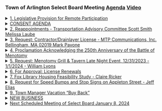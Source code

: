 ### Town of Arlington Select Board Meeting [Agenda](https://arlington.novusagenda.com/agendapublic/MeetingView.aspx?MeetingID=1949&MinutesMeetingID=-1&doctype=Agenda) [Video](https://www.youtube.com/watch?v=Ma9Z0jqV9rI)

<details>
<summary><a href="https://arlington.novusagenda.com/agendapublic/CoverSheet.aspx?ItemID=16984&MeetingID=1949"</a>1. Legislative Provision for Remote Participation</summary> 
<details>
<summary>&nbsp;&nbsp;&nbsp;&nbsp;&nbsp;	 Eric Helmuth - 198</summary>
<blockquote>&nbsp;&nbsp;&nbsp;&nbsp;&nbsp;Good evening. Welcome. I am calling to order this meeting of the Arlington Select Board on Monday, December the 18th. I am Select Board Chair Eric Helmuth. Tonight's meeting is being conducted in a remote format consistent with provisions by the state legislature for remotely conducted public meetings. I will now confirm that all members present are all members and persons anticipated on the agenda are present and can hear me. Members when I call your name please respond in the affirmative. John Hurd? Yes. Len Diggins? Here. Staff when I call your name please respond in the affirmative. Town Council Mike Cunningham? Yes. And Select Board Administrator Ashley Maher? Yes. Thank you. Before we begin please note that this meeting is being conducted entirely over Zoom. It is being recorded and simultaneously broadcast on ACMI. Both Zoom observers and people watching on ACMI can follow the posted agenda materials found on the Town's website, specifically the Select Board Agendas and Minutes page. Finally, because this meeting is being held remotely, each vote tonight will be taken by roll call. And we have an abbreviated agenda tonight. Give me a moment to get to that on my screen.</blockquote>
</details>
</details>
<details>
<summary><a href="CONSENT AGENDA "</a>CONSENT AGENDA </summary> 
<details>
<summary>&nbsp;&nbsp;&nbsp;&nbsp;&nbsp;	 Eric Helmuth - 115</summary>
<blockquote>&nbsp;&nbsp;&nbsp;&nbsp;&nbsp;We have the Consent Agenda, Consent Agenda Items 2 through 5. We have reappointments. First to the Transportation Advisory Committee with the term to expire December 31st of 2027. That's to Scott Smith and Melissa Low. Third, Item Number 3, we have a request for a contractor and drain layer license from MTP Communications Incorporated from Bellingham, specifically Mark Pavone. Item 4, a proclamation acknowledging the 250th anniversary of the Bannimal Elk Monotony. This was requested by our Economic Development Coordinator. And finally, a request for the Monotony Grill and Tavern late night event on December 31st by Billy Lyons. So do I have a motion on the Consent Agenda? That's a motion to approve.</blockquote>
</details>
</details>
<details>
<summary><a href="https://arlington.novusagenda.com/agendapublic/CoverSheet.aspx?ItemID=17058&MeetingID=1949"</a>2. Reappointments - Transportation Advisory Committee Scott Smith Melissa Laube</summary> </details>
<details>
<summary><a href="https://arlington.novusagenda.com/agendapublic/CoverSheet.aspx?ItemID=17091&MeetingID=1949 "</a>3. Request: Contractor/Drainlayer License - MTP Communications, Inc. Bellingham, MA 02019 Mark Pavone</summary> </details>
<details>
<summary><a href="https://arlington.novusagenda.com/agendapublic/CoverSheet.aspx?ItemID=17115&MeetingID=1949 "</a>4. Proclamation Acknowledging the 250th Anniversary of the Battle of Menotomy</summary> 
<details>
<summary>&nbsp;&nbsp;&nbsp;&nbsp;&nbsp;	 John Hurd - 198</summary>
<blockquote>&nbsp;&nbsp;&nbsp;&nbsp;&nbsp;Move approval. And then if I could just make a comment. Yes, please. Yeah. Since we're all not rushing out to dinner. But the just relative to the reenactment, a lot of work that's gone into this. There's a lot of planning that's ongoing. We're trying, you know, we've with the 2025 committee, we've been looking towards 2025. But we're really for all the communities that are involved 2024, it's going to be a dry run. And so we are going to have a reenactment that's a lot more in depth than the usual reenactments that we have. So it really should be a sight to see it's going to be the same type of reenactment that we're going to have in 2025. And we're trying to incorporate some sort of a parade in there as well to make it you know, event for people that enjoy the history of the town and for kids that enjoy parades. So it should be a really good event. And I look forward to it and all the planning still in process. But I'm happy to see that on the agenda. And there'll be more information to come relative to that.</blockquote>
</details>

<details>
<summary>&nbsp;&nbsp;&nbsp;&nbsp;&nbsp;	 Len Diggins - 125</summary>
<blockquote>&nbsp;&nbsp;&nbsp;&nbsp;&nbsp;Thank you, sir. Do I have? I will second that. And I'll say that I like the logo, you know, especially the little untold untold stories of monotony at the bottom makes me want to hear about them. And also, I can't let this pass without saying, you know, how much I am happy that Melissa, Bobby and Scott Smith are rejoining TACC. They've been there. I know Scott's been there since the beginning, and probably Melissa soon thereafter, if not at the beginning, also, and they are such a valuable resource to the TACC and to the town in general. And so I think between them, I mean, there's probably 100 years of work on TACC. So anyways, I'm, once again, happy to second.</blockquote>
</details>

<details>
<summary>&nbsp;&nbsp;&nbsp;&nbsp;&nbsp;	 John Hurd - 88</summary>
<blockquote>&nbsp;&nbsp;&nbsp;&nbsp;&nbsp;One comment, Mr. Chair. By all means, Mr. Herd. You wouldn't believe how much time and effort we spent in deciding that logo with a lot of options and a lot of input. And it was a multiple meeting excursion to land on that. But everyone was pretty excited about what we have there to represent the town. I can't believe you, having been through these processes. Yeah, yeah, they're an effort. But no, that's well done. So thank you. Yeah. Well, I heartily second all those sentiments.</blockquote>
</details>

<details>
<summary>&nbsp;&nbsp;&nbsp;&nbsp;&nbsp;	 Eric Helmuth    - 191</summary>
<blockquote>&nbsp;&nbsp;&nbsp;&nbsp;&nbsp;And I'm glad, Mr. Diggins, that you seconded the motion because I was about to run out of select board members. The logo is fantastic. Actually, I love that I got a magnet, I think, or a sticker with it. And I'm really excited about the work that you've done, you and your colleagues have done on the committee, Mr. Herd, and I really look forward to it. I'm excited about this celebration. So I think all that time you spent on it really is worth it because it's going to be the face of Arlington for an awful lot of people. And yeah, to Mr. Diggins' point about Scott and Melissa, I'm a big fan of the TACC. And I think these individuals in particular have contributed so much. So I'm delighted that they are ready for more. So any further discussion? So on a motion by Mr. Herd to approve the items of the consent agenda and seconded by Mr. Diggins, Mr. Cunningham, Attorney Cunningham, would you please call the roll? Yes, Mr. Chair. Mr. Herd? Yes. Mr. Diggins? Yes. Mr. Helmuth? Yes. 3-0 vote. Thank you very much.</blockquote>
</details>
</details>
<details>
<summary><a href="https://arlington.novusagenda.com/agendapublic/CoverSheet.aspx?ItemID=17043&MeetingID=1949   ## LICENSES & PERMITS "</a> 5. Request: Menotomy Grill & Tavern Late Night Event, 12/31/2023 - 1/1/2024 - William Lyons</summary> </details>
<details>
<summary><a href="https://arlington.novusagenda.com/agendapublic/CoverSheet.aspx?ItemID=16986&MeetingID=1949 "</a>6. For Approval: License Renewals</summary> 
<details>
<summary>&nbsp;&nbsp;&nbsp;&nbsp;&nbsp;	 Eric Helmuth - 40</summary>
<blockquote>&nbsp;&nbsp;&nbsp;&nbsp;&nbsp;Contractor/DrainlayerClass I Class II Class II Non-Premise/Auctioneer Lodging Houses/Inn-Keepers Second Hand Dealer Public Entertainment Automatic Amusement Food Vendor Common Victualler Wine & Malt Beverages Only Restaurant All Alcohol Restaurant All Alcohol Club Theatre LicenseAll Alcohol Package Store Sidewalk Café </blockquote>
</details>

<details>
<summary>&nbsp;&nbsp;&nbsp;&nbsp;&nbsp;	 Eric Helmuth - 133</summary>
<blockquote>&nbsp;&nbsp;&nbsp;&nbsp;&nbsp;I will note that Town Manager Jim Feeney has joined the meeting. Welcome, sir. Thank you. We have item 6, licenses and permits. For approval, we have license renewals, a whole list of them that are listed in the materials on the agenda, available on the agenda's minutes portion of the website and in select board members' packets. So if I have any motions or discussion on those approvals for the renewals. Mr. Diggins? Yeah, I'll make a motion to license permits. Do I have a second? You're unmuted, Mr. Herd. Second. And any discussion? And a motion to approve the license renewals as listed in item 6 by Mr. Diggins and seconded by Mr. Herd, Attorney Cunningham. Mr. Herd? Yes. Mr. Diggins? Yes. Mr. Helmuth? Yes. 3-0 vote. Thank you very much.</blockquote>
</details>
</details>
<details>
<summary><a href="https://arlington.novusagenda.com/agendapublic/CoverSheet.aspx?ItemID=17088&MeetingID=1949   "</a>7. Fox Library Housing Feasibility Study - Claire Ricker</summary> 
<details>
<summary>&nbsp;&nbsp;&nbsp;&nbsp;&nbsp;	 Eric Helmuth - 63</summary>
<blockquote>&nbsp;&nbsp;&nbsp;&nbsp;&nbsp;Moving right along to correspondence received, we have the Fox Library Housing Feasibility Study from Claire Ricker, Director of Planning and Community Development. We have a request for speed bumps and stop signs on Appleton Street from Jeff Elias at 384 Appleton Street and a memo from the Town Manager about vacation buyback. Entertain motions and discussion. Mr. Diggins? Mr. Herd can go.</blockquote>
</details>

<details>
<summary>&nbsp;&nbsp;&nbsp;&nbsp;&nbsp;	 John Hurd - 97</summary>
<blockquote>&nbsp;&nbsp;&nbsp;&nbsp;&nbsp;I'll move to receive and I'll give our new Town Manager the same advice that I think I gave a few Town Managers past and that it's certainly happy to see the hard work that you put in that have created excess vacation days, but we all know how hard this job can be and we certainly encourage you to take your vacation days and I think I've said that to at least one Town Manager before. I don't know if I ever said it to Mr. Pooler, but just food for thought. Thank you. Mr. Diggins?</blockquote>
</details>

<details>
<summary>&nbsp;&nbsp;&nbsp;&nbsp;&nbsp;	 Len Diggins - 211</summary>
<blockquote>&nbsp;&nbsp;&nbsp;&nbsp;&nbsp;I'm going to add to that. Vacations stress me out. Sometimes it's like it lessens more, especially when I have to come back to a lot of stuff. Some people say, one person that we met would recently say, when you do what you enjoy, you're not really working. I certainly get the sense that Mr. Feeney is doing what he's doing, but he'll take care of himself. I hear it coming from Mr. Herd. I'm just giving you a hard time. I'd like to see that we'd send that second letter or the second item, number eight, to Mr. Feeney and he can direct it to where he thinks it should go. Also, I just want to say on seven, I'm so happy to see that. The study about the Fox Library, the feasibility of putting more housing on top of it. Every time I walk past Fox Library, I just think we can do more here. I'm happy to see us at least beginning to think about doing more. I'm kind of curious about that technical assistance, that $15k plus meeting on top of the $77k, how that's going to be utilized. I'll just save that for my conversation with Mr. Feeney sometime later. Thank you. Happy to second.</blockquote>
</details>

<details>
<summary>&nbsp;&nbsp;&nbsp;&nbsp;&nbsp;	 Eric Helmuth    - 79</summary>
<blockquote>&nbsp;&nbsp;&nbsp;&nbsp;&nbsp;Yes. I was wondering if there was going to be a second amendment to that. Mr. Herd, you accept the friendly amendment on the referral of the town manager for the traffic item? Yes. All right. Any further discussion? Okay, so we have a motion to receive with the referral for item eight to the town manager by Mr. Herd and seconded by Mr. Diggins. Attorney Cunningham? Mr. Herd? Yes. Mr. Diggins? Yes. Mr. Helmet? Yes. Three-zero vote. Excellent.</blockquote>
</details>
</details>
<details>
<summary><a href="https://arlington.novusagenda.com/agendapublic/CoverSheet.aspx?ItemID=17089&MeetingID=1949 "</a>8. Request for Speed Bumps and Stop Signs on Appleton Street - Jeff Elias</summary> </details>
<details>
<summary><a href="https://arlington.novusagenda.com/agendapublic/CoverSheet.aspx?ItemID=17117&MeetingID=1949 "</a>9. Town Manager Vacation “Buy Back”</summary> </details>
<details>
<summary><a href="https://arlington.novusagenda.com/agendapublic/CoverSheet.aspx?ItemID=16985&MeetingID=1949 "</a>NEW BUSINESS</summary> 
<details>
<summary>&nbsp;&nbsp;&nbsp;&nbsp;&nbsp;	 Eric Helmuth - 174</summary>
<blockquote>&nbsp;&nbsp;&nbsp;&nbsp;&nbsp;All right. And this brings us to new business. Incepting cases of emergency, the board will neither deliberate nor act upon topics presented in new business. I will go first this evening. I'd like to take the opportunity to thank the voters of Arlington for giving me the privilege of representing you on the select board for the past almost three years. My term is up in April. And I'm very pleased to announce tonight that I intend to ask the voters for another three years by running for reelection in the April town election. So I want to say all to my colleagues that I have thoroughly enjoyed working with you, the same to my colleagues and the town staff. I think it is a terrific team. It has been a deeply rewarding experience, at times an exhausting one, but I think that's exactly how it's supposed to be. And I'm certainly, the voters agree with me, I'm certainly willing to go another three years. And I will now move to Mr. Hearn.</blockquote>
</details>

<details>
<summary>&nbsp;&nbsp;&nbsp;&nbsp;&nbsp;	 John Hurd - 468</summary>
<blockquote>&nbsp;&nbsp;&nbsp;&nbsp;&nbsp;Thank you, Mr. Helmet. First, I am very happy to hear your announcement. You certainly have been a valuable asset to the board in the past three years and done a very good job and continue to do as chair. So that is a very good announcement for the town of Arlington. I want to just mention that we, I think it was last week, we had we had hosted a regional meeting for the four municipalities that are part of the intermunicipal agreement for the 2025 event at the senior center. It was very well attended. We actually had more people than we thought that we had. But there's a lot of work, work was put in by town staff, our economic development coordinator, Katie Lussai and Angela Olszewski on the 2025 committee with me. And it was very well, it was a great representation of the town of Arlington. Um, so that was a great event. Next event is going to be in February. With that, I, in following Mr. Helmet's announcement, you know, I've had a I don't take the, you know, the decision to run for reelection lightly, you know, I had a lot of conversations with family friends, and just kind of looking at my own family situation. And, you know, where I fit in. But I think at the end of the day, what came for me is I still really have a passion for the town. My, we're gonna be here for a long time, my kids are still quite young and going through the school system and using a lot of the town resources. I really enjoy the board that we have right now. I think we have a really good mix of different viewpoints, which really is effective in governing. And, you know, we don't always agree, and that's fine. But we do. So I think I said this about Len one time, we agree that we disagree agreeably. And I, I feel like I have more work to be done. It's been an amazing six years, I think we've accomplished a lot. I even, you know, whether it's a 2025, or just event, you know, issues that are facing the town such that are important to me, such as affordable housing and whatnot. I have the passion to continue on and, you know, based on what discussions I have, you know, I have, I'm going to have the ability to continue to commit to the town and balance my work and my life and my commitment, shouldn't again, the voters determine that they want me for three more years. So I'm happy to announce that I too intend to pull papers once they do and seek reelection for another three year term on the board. So thank you.</blockquote>
</details>

<details>
<summary>&nbsp;&nbsp;&nbsp;&nbsp;&nbsp;	 Eric Helmuth    - 49</summary>
<blockquote>&nbsp;&nbsp;&nbsp;&nbsp;&nbsp;And I don't think this constitutes deliberation to see how how happy I am, Mr. Heard to hear that news. You served the town well, you do it for the right reasons. And Arlington is lucky that you're willing to keep doing it. I'll now turn to Mr. Diggins.</blockquote>
</details>

<details>
<summary>&nbsp;&nbsp;&nbsp;&nbsp;&nbsp;	 Len Diggins - 339</summary>
<blockquote>&nbsp;&nbsp;&nbsp;&nbsp;&nbsp;Well, you know, I'm happy that we're in zoom, because as you know, we're in the room, I have my mascot. So you can't see me when I'm smiling, but I'm smiling. And I'm so happy that both of you have decided to run again. And yeah, as Mr. Heard said, we're a mix, we're the first mix, but I think we get along, you know, well, and I think particularly so when, when we disagree, and I find it easy to be agreeable, agreeably disagreeable, because I kind of feel that chances are, I'm going to change my mind, you know, if any of you are all disagreeing with me, so it's like, I listened, and it's like, Okay, what am I not getting right here, you know, so that I can learn from that and go on. And that's because I respect you all a lot, you know, and colleagues who, who aren't here. And so it's, it's one thing to look different and come from different backgrounds being that's a diversity in and of itself. But when someone really does think differently and have a different viewpoint, and to be not only tolerant of that, or but accepting of that, you know, it really makes a big difference being and, and, and that's, I feel that we have this in, in this group, you know, and we're also, everyone works on the benefit of the residents so much, you know, and, and so I learned from you all respect that the OML tends to hammer us in a bit, that's the only challenge in this job. And I think I tend to be a little more paranoid about that than than others be. But as I say to folks, it's not so much about thinking outside the box as is maximizing the space inside the box. So, so I'm thrilled, you know, I, I don't have anything to add other than happy holidays to everyone and hope you have a good transition into the new year.</blockquote>
</details>

<details>
<summary>&nbsp;&nbsp;&nbsp;&nbsp;&nbsp;	 Eric Helmuth    - 208</summary>
<blockquote>&nbsp;&nbsp;&nbsp;&nbsp;&nbsp;Thank you, Mr. Diggins. And I'll turn to the staff for new business. Let's start with Board Administrator Ashley Marr. I think she's probably busy administering the meeting, so I will take that as a no new business. And we'll turn to Attorney Cunningham. Any new business tonight, sir? Just happy holidays to all and remind Mr. Diggins that attention and detail to the OML is a good thing. Never apologize for that, sir. Mr. Feeney, Town Manager. Yeah, no new business. Happy holidays all. Look forward to continuing our good work in 2024. Thank you. I will say, Mr. Feeney, that it remains a delight to all of us that you are serving the town, and I think we all look forward to your first full year of service, even though we've known you for a long time. Thank you again for loving this town and for serving it so, so capably. And with that, that's the end of the agenda. I will entertain a motion to adjourn. Motion to adjourn. Second. All right, a motion to adjourn by Mr. Hurd, a second by Mr. Diggins. Attorney Cunningham. Mr. Hurd. Yes. Mr. Diggins. Yes. Mr. Helmuth. Yes. 3-0 vote. We are adjourned. Good night, everyone. Happy holidays.</blockquote>
</details>
</details>
<details>
<summary><a href="https://arlington.novusagenda.com/agendapublic/CoverSheet.aspx?ItemID=16987&MeetingID=1949 "</a>Next Scheduled Meeting of Select Board January 8, 2024</summary> </details>